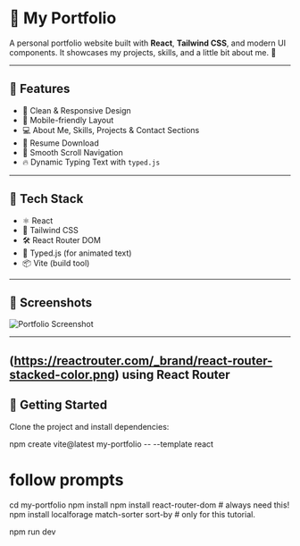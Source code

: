  # 💼 My Portfolio

A personal portfolio website built with **React**, **Tailwind CSS**, and modern UI components. It showcases my projects, skills, and a little bit about me. 🚀

---

## 🌟 Features

- 🎨 Clean & Responsive Design
- 📱 Mobile-friendly Layout
- 💻 About Me, Skills, Projects & Contact Sections
- 📎 Resume Download
- 🔗 Smooth Scroll Navigation
- 🔥 Dynamic Typing Text with `typed.js`

---

## 🔧 Tech Stack

- ⚛️ React
- 🎨 Tailwind CSS
- 🛠️ React Router DOM
- 📝 Typed.js (for animated text)
- 📦 Vite (build tool)

---

## 📸 Screenshots

![Portfolio Screenshot](./public/screenshot.png)

---
## (https://reactrouter.com/_brand/react-router-stacked-color.png)  using React Router

## 🚀 Getting Started

Clone the project and install dependencies:

npm create vite@latest my-portfolio -- --template react
# follow prompts
cd my-portfolio
npm install
npm install react-router-dom # always need this!
npm install localforage match-sorter sort-by # only for this tutorial.

npm run dev
